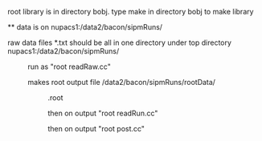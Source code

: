 
root library is in directory bobj. type make in directory bobj to make library

** data is on nupacs1:/data2/bacon/sipmRuns/

raw data files *.txt should be all in one directory under top directory nupacs1:/data2/bacon/sipmRuns/<dir>

  run as "root readRaw.cc"

makes root output file  /data2/bacon/sipmRuns/rootData/<dir>.root

then on output "root readRun.cc"

then on output "root post.cc"


